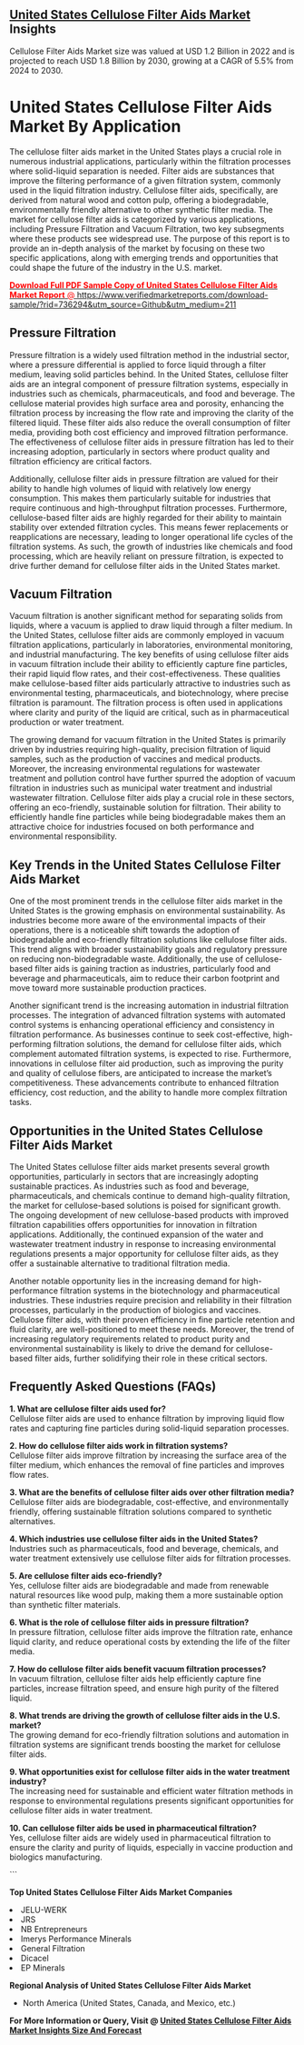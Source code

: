 <h2><a href="https://www.verifiedmarketreports.com/download-sample/?rid=736294&amp;utm_source=Github&amp;utm_medium=211" target="_blank">United States Cellulose Filter Aids Market</a> Insights</h2><p>Cellulose Filter Aids Market size was valued at USD 1.2 Billion in 2022 and is projected to reach USD 1.8 Billion by 2030, growing at a CAGR of 5.5% from 2024 to 2030.</p><p><h1>United States Cellulose Filter Aids Market By Application</h1><p>The cellulose filter aids market in the United States plays a crucial role in numerous industrial applications, particularly within the filtration processes where solid-liquid separation is needed. Filter aids are substances that improve the filtering performance of a given filtration system, commonly used in the liquid filtration industry. Cellulose filter aids, specifically, are derived from natural wood and cotton pulp, offering a biodegradable, environmentally friendly alternative to other synthetic filter media. The market for cellulose filter aids is categorized by various applications, including Pressure Filtration and Vacuum Filtration, two key subsegments where these products see widespread use. The purpose of this report is to provide an in-depth analysis of the market by focusing on these two specific applications, along with emerging trends and opportunities that could shape the future of the industry in the U.S. market. <a href="#"><p><span class=""><span style="color: #ff0000;"><strong>Download Full PDF Sample Copy of United States Cellulose Filter Aids Market Report</strong> @ </span><a href="https://www.verifiedmarketreports.com/download-sample/?rid=736294&amp;utm_source=Github&amp;utm_medium=211" target="_blank">https://www.verifiedmarketreports.com/download-sample/?rid=736294&amp;utm_source=Github&amp;utm_medium=211</a></span></p></a></p><h2>Pressure Filtration</h2><p>Pressure filtration is a widely used filtration method in the industrial sector, where a pressure differential is applied to force liquid through a filter medium, leaving solid particles behind. In the United States, cellulose filter aids are an integral component of pressure filtration systems, especially in industries such as chemicals, pharmaceuticals, and food and beverage. The cellulose material provides high surface area and porosity, enhancing the filtration process by increasing the flow rate and improving the clarity of the filtered liquid. These filter aids also reduce the overall consumption of filter media, providing both cost efficiency and improved filtration performance. The effectiveness of cellulose filter aids in pressure filtration has led to their increasing adoption, particularly in sectors where product quality and filtration efficiency are critical factors.</p><p>Additionally, cellulose filter aids in pressure filtration are valued for their ability to handle high volumes of liquid with relatively low energy consumption. This makes them particularly suitable for industries that require continuous and high-throughput filtration processes. Furthermore, cellulose-based filter aids are highly regarded for their ability to maintain stability over extended filtration cycles. This means fewer replacements or reapplications are necessary, leading to longer operational life cycles of the filtration systems. As such, the growth of industries like chemicals and food processing, which are heavily reliant on pressure filtration, is expected to drive further demand for cellulose filter aids in the United States market.</p><h2>Vacuum Filtration</h2><p>Vacuum filtration is another significant method for separating solids from liquids, where a vacuum is applied to draw liquid through a filter medium. In the United States, cellulose filter aids are commonly employed in vacuum filtration applications, particularly in laboratories, environmental monitoring, and industrial manufacturing. The key benefits of using cellulose filter aids in vacuum filtration include their ability to efficiently capture fine particles, their rapid liquid flow rates, and their cost-effectiveness. These qualities make cellulose-based filter aids particularly attractive to industries such as environmental testing, pharmaceuticals, and biotechnology, where precise filtration is paramount. The filtration process is often used in applications where clarity and purity of the liquid are critical, such as in pharmaceutical production or water treatment.</p><p>The growing demand for vacuum filtration in the United States is primarily driven by industries requiring high-quality, precision filtration of liquid samples, such as the production of vaccines and medical products. Moreover, the increasing environmental regulations for wastewater treatment and pollution control have further spurred the adoption of vacuum filtration in industries such as municipal water treatment and industrial wastewater filtration. Cellulose filter aids play a crucial role in these sectors, offering an eco-friendly, sustainable solution for filtration. Their ability to efficiently handle fine particles while being biodegradable makes them an attractive choice for industries focused on both performance and environmental responsibility.</p><h2>Key Trends in the United States Cellulose Filter Aids Market</h2><p>One of the most prominent trends in the cellulose filter aids market in the United States is the growing emphasis on environmental sustainability. As industries become more aware of the environmental impacts of their operations, there is a noticeable shift towards the adoption of biodegradable and eco-friendly filtration solutions like cellulose filter aids. This trend aligns with broader sustainability goals and regulatory pressure on reducing non-biodegradable waste. Additionally, the use of cellulose-based filter aids is gaining traction as industries, particularly food and beverage and pharmaceuticals, aim to reduce their carbon footprint and move toward more sustainable production practices.</p><p>Another significant trend is the increasing automation in industrial filtration processes. The integration of advanced filtration systems with automated control systems is enhancing operational efficiency and consistency in filtration performance. As businesses continue to seek cost-effective, high-performing filtration solutions, the demand for cellulose filter aids, which complement automated filtration systems, is expected to rise. Furthermore, innovations in cellulose filter aid production, such as improving the purity and quality of cellulose fibers, are anticipated to increase the market’s competitiveness. These advancements contribute to enhanced filtration efficiency, cost reduction, and the ability to handle more complex filtration tasks.</p><h2>Opportunities in the United States Cellulose Filter Aids Market</h2><p>The United States cellulose filter aids market presents several growth opportunities, particularly in sectors that are increasingly adopting sustainable practices. As industries such as food and beverage, pharmaceuticals, and chemicals continue to demand high-quality filtration, the market for cellulose-based solutions is poised for significant growth. The ongoing development of new cellulose-based products with improved filtration capabilities offers opportunities for innovation in filtration applications. Additionally, the continued expansion of the water and wastewater treatment industry in response to increasing environmental regulations presents a major opportunity for cellulose filter aids, as they offer a sustainable alternative to traditional filtration media.</p><p>Another notable opportunity lies in the increasing demand for high-performance filtration systems in the biotechnology and pharmaceutical industries. These industries require precision and reliability in their filtration processes, particularly in the production of biologics and vaccines. Cellulose filter aids, with their proven efficiency in fine particle retention and fluid clarity, are well-positioned to meet these needs. Moreover, the trend of increasing regulatory requirements related to product purity and environmental sustainability is likely to drive the demand for cellulose-based filter aids, further solidifying their role in these critical sectors.</p><h2>Frequently Asked Questions (FAQs)</h2><p><strong>1. What are cellulose filter aids used for?</strong><br>Cellulose filter aids are used to enhance filtration by improving liquid flow rates and capturing fine particles during solid-liquid separation processes.</p><p><strong>2. How do cellulose filter aids work in filtration systems?</strong><br>Cellulose filter aids improve filtration by increasing the surface area of the filter medium, which enhances the removal of fine particles and improves flow rates.</p><p><strong>3. What are the benefits of cellulose filter aids over other filtration media?</strong><br>Cellulose filter aids are biodegradable, cost-effective, and environmentally friendly, offering sustainable filtration solutions compared to synthetic alternatives.</p><p><strong>4. Which industries use cellulose filter aids in the United States?</strong><br>Industries such as pharmaceuticals, food and beverage, chemicals, and water treatment extensively use cellulose filter aids for filtration processes.</p><p><strong>5. Are cellulose filter aids eco-friendly?</strong><br>Yes, cellulose filter aids are biodegradable and made from renewable natural resources like wood pulp, making them a more sustainable option than synthetic filter materials.</p><p><strong>6. What is the role of cellulose filter aids in pressure filtration?</strong><br>In pressure filtration, cellulose filter aids improve the filtration rate, enhance liquid clarity, and reduce operational costs by extending the life of the filter media.</p><p><strong>7. How do cellulose filter aids benefit vacuum filtration processes?</strong><br>In vacuum filtration, cellulose filter aids help efficiently capture fine particles, increase filtration speed, and ensure high purity of the filtered liquid.</p><p><strong>8. What trends are driving the growth of cellulose filter aids in the U.S. market?</strong><br>The growing demand for eco-friendly filtration solutions and automation in filtration systems are significant trends boosting the market for cellulose filter aids.</p><p><strong>9. What opportunities exist for cellulose filter aids in the water treatment industry?</strong><br>The increasing need for sustainable and efficient water filtration methods in response to environmental regulations presents significant opportunities for cellulose filter aids in water treatment.</p><p><strong>10. Can cellulose filter aids be used in pharmaceutical filtration?</strong><br>Yes, cellulose filter aids are widely used in pharmaceutical filtration to ensure the clarity and purity of liquids, especially in vaccine production and biologics manufacturing.</p>```</p><p><strong>Top United States Cellulose Filter Aids Market Companies</strong></p><div data-test-id=""><p><li>JELU-WERK</li><li> JRS</li><li> NB Entrepreneurs</li><li> Imerys Performance Minerals</li><li> General Filtration</li><li> Dicacel</li><li> EP Minerals</li></p><div><strong>Regional Analysis of&nbsp;United States Cellulose Filter Aids Market</strong></div><ul><li dir="ltr"><p dir="ltr">North America&nbsp;(United States, Canada, and Mexico, etc.)</p></li></ul><p><strong>For More Information or Query, Visit @&nbsp;</strong><strong><a href="https://www.verifiedmarketreports.com/product/cellulose-filter-aids-market/?utm_source=Github&amp;utm_medium=211" target="_blank">United States Cellulose Filter Aids Market Insights Size And Forecast</a></strong></p></div>

